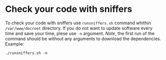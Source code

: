 Check your code with sniffers
=====

To check your code with sniffers use `runsniffers.sh` command whithin `/var/www/docroot` directory.
If you do not want to update software every time and save your time, plese use `-n` argument. *Note*, the first run of the command should be without any arguments to download the dependencies.
Example:
```
./runsniffers.sh -n
```